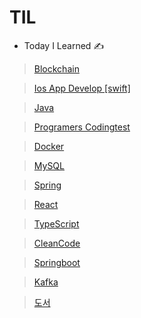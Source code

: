 # TIL 

- Today I Learned ✍️

> [Blockchain](https://github.com/sjh9391985/TIL/tree/main/blockchain)

> [Ios App Develop [swift]](https://github.com/sjh9391985/TIL/tree/main/ios)

> [Java](https://github.com/sjh9391985/TIL/tree/main/Java)

> [Programers Codingtest](https://github.com/sjh9391985/TIL/tree/main/programers/LV1)

> [Docker](https://github.com/sjh9391985/TIL/tree/main/Docker)

> [MySQL](https://github.com/sjh9391985/TIL/tree/main/MySQL)

> [Spring](https://github.com/sjh9391985/TIL/tree/main/Spring)

> [React](https://github.com/sjh9391985/TIL/tree/main/React)

> [TypeScript](https://github.com/sjh9391985/TIL/tree/main/typescript)

> [CleanCode](https://github.com/sjh9391985/TIL/tree/main/CleanCode)

> [Springboot](https://github.com/sjh9391985/TIL/tree/main/Springboot)

> [Kafka](https://github.com/sjh9391985/TIL/tree/main/Kafka)

> [도서](https://github.com/sjh9391985/TIL/tree/main/book)
